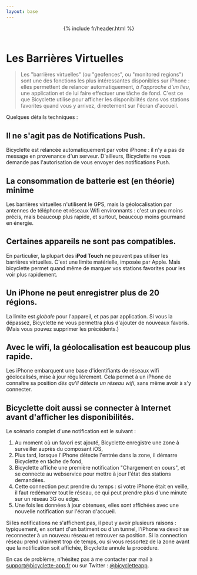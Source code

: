 ```yaml
---
layout: base
---
```


<header>
	{% include fr/header.html %}
</header>

# Les Barrières Virtuelles

> Les "barrières virtuelles" (ou "geofences", ou "monitored regions") sont une des fonctions les plus intéressantes disponibles sur iPhone : elles permettent de relancer automatiquement, *à l'approche d'un lieu*, une application et de lui faire effectuer une tâche de fond. C'est ce que Bicyclette utilise pour afficher les disponibilités dans vos stations favorites quand vous y arrivez, directement sur l'écran d'accueil.

Quelques détails techniques : 

## Il ne s'agit pas de Notifications Push.

Bicyclette est relancée automatiquement par votre iPhone&nbsp;: il n'y a pas de message en provenance d'un serveur. D'ailleurs, Bicyclette ne vous demande pas l'autorisation de vous envoyer des notifications Push.

## La consommation de batterie est (en théorie) minime

Les barrières virtuelles n'utilisent le GPS, mais la géolocalisation par antennes de téléphone et réseaux Wifi environnants&nbsp;: c'est un peu moins précis, mais beaucoup plus rapide, et surtout, beaucoup moins gourmand en énergie.

## Certaines appareils ne sont pas compatibles.

En particulier, la plupart des **iPod Touch** ne peuvent pas utiliser les barrières virtuelles. C'est une limite matérielle, imposée par Apple. Mais bicyclette permet quand même de marquer vos stations favorites pour les voir plus rapidement.

## Un iPhone ne peut enregistrer plus de 20 régions.

La limite est *globale* pour l'appareil, et pas par application. Si vous la dépassez, Bicyclette ne vous permettra plus d'ajouter de nouveaux favoris. (Mais vous pouvez supprimer les précédents.)

## Avec le wifi, la géolocalisation est beaucoup plus rapide.

Les iPhone embarquent une base d'identifiants de réseaux wifi géolocalisés, mise à jour régulièrement. Cela permet à un iPhone de connaître sa position *dès qu'il détecte un réseau wifi*, sans même avoir à s'y connecter. 

## Bicyclette doit aussi se connecter à Internet avant d'afficher les disponibilités.

Le scénario complet d'une notification est le suivant : 

1. Au moment où un favori est ajouté, Bicyclette enregistre une zone à surveiller auprès du composant iOS,
2. Plus tard, lorsque l'iPhone détecte l'entrée dans la zone, il démarre Bicyclette en tâche de fond,
3. Bicyclette affiche une première notification "Chargement en cours", et se connecte au webservice pour mettre à jour l'état des stations demandées.
4. Cette connection peut prendre du temps : si votre iPhone était en veille, il faut redémarrer tout le réseau, ce qui peut prendre plus d'une minute sur un réseau 3G ou edge.
5. Une fois les données à jour obtenues, elles sont affichées avec une nouvelle notification sur l'écran d'accueil.

Si les notifications ne s'affichent pas, il peut y avoir plusieurs raisons : typiquement, en sortant d'un batiment ou d'un tunnel, l'iPhone va devoir se reconnecter à un nouveau réseau et retrouver sa position. Si la connection réseau prend vraiment trop de temps, ou si vous ressortez de la zone avant que la notification soit affichée, Bicyclette annule la procédure.
	
En cas de problème, n'hésitez pas à me contacter par mail à [support@bicyclette-app.fr](mailto:support@bicyclette-app.fr) ou sur Twitter : [@bicycletteapp](http://twitter.com/bicycletteapp).
